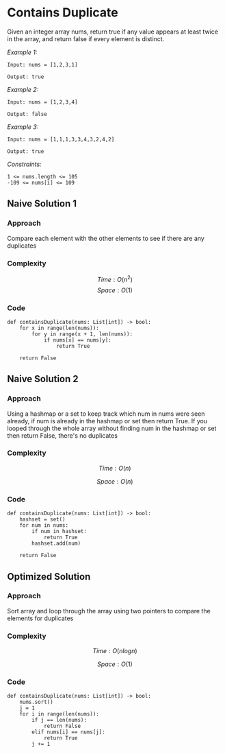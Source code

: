 # Contains Duplicate 
Given an integer array nums, return true if any value appears at least twice in the array, and return false if every element is distinct.

*Example 1:*

```
Input: nums = [1,2,3,1]

Output: true
```

*Example 2:*

```
Input: nums = [1,2,3,4]

Output: false
```

*Example 3:*

```
Input: nums = [1,1,1,3,3,4,3,2,4,2]

Output: true
```

*Constraints:*

```
1 <= nums.length <= 105
-109 <= nums[i] <= 109
```

## Naive Solution 1

### Approach
Compare each element with the other elements to see if there are any duplicates

### Complexity
$$Time: O(n^2)$$
$$Space: O(1)$$

### Code
```
def containsDuplicate(nums: List[int]) -> bool:
    for x in range(len(nums)):
        for y in range(x + 1, len(nums)):
            if nums[x] == nums[y]:
                return True
    
    return False
```

## Naive Solution 2

### Approach
Using a hashmap or a set to keep track which num in nums were seen already, if num is already in the hashmap or set then return True. If you looped through the whole array without finding num in the hashmap or set then return False, there's no duplicates

### Complexity
$$Time: O(n)$$

$$Space: O(n)$$

### Code
```
def containsDuplicate(nums: List[int]) -> bool:
    hashset = set()
    for num in nums:
        if num in hashset:
            return True
        hashset.add(num)

    return False
```

## Optimized Solution

### Approach
Sort array and loop through the array using two pointers to compare the elements for duplicates

### Complexity
$$Time: O(nlogn)$$

$$Space: O(1)$$

### Code
```
def containsDuplicate(nums: List[int]) -> bool:
    nums.sort()
    j = 1
    for i in range(len(nums)):
        if j == len(nums):
            return False
        elif nums[i] == nums[j]:
            return True
        j += 1
```